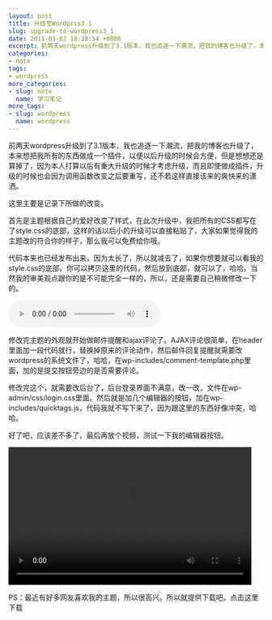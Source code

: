 ```yaml
---
layout: post
title: 升级至Wordprss3.1
slug: upgrade-to-wordpress3_1
date: 2011-03-02 18:28:54 +0800
excerpt: 前两天wordpress升级到了3.1版本，我也追逐一下潮流，把我的博客也升级了，本来想把我所有的东西做成一个插件，以便以后升级的时候会方便，但是想想还是算掉了，因为本人打算以后有重大升级的时候才考虑升级，而且即使做成插件，升级的时候也会因为调用函数改变之后要重写，还不若这样直接该来的爽快来的潇洒。
categories:
- note
tags:
- wordpress
more_categories:
- slug: note
  name: 学习笔记
more_tags:
- slug: wordpress
  name: wordpress
---
```


前两天wordpress升级到了3.1版本，我也追逐一下潮流，把我的博客也升级了，本来想把我所有的东西做成一个插件，以便以后升级的时候会方便，但是想想还是算掉了，因为本人打算以后有重大升级的时候才考虑升级，而且即使做成插件，升级的时候也会因为调用函数改变之后要重写，还不若这样直接该来的爽快来的潇洒。


这里主要是记录下所做的改变。

首先是主题根据自己的爱好改变了样式，在此次升级中，我把所有的CSS都写在了style.css的底部，这样的话以后小的升级可以直接粘贴了，大家如果觉得我的主题改的符合你的样子，那么我可以免费给你哦。

代码本来也已经发布出来，因为太长了，所以就减去了，如果你想要就可以看我的style.css的底部。你可以拷贝这里的代码，然后放到底部，就可以了，哈哈。当然我的审美观点跟你的是不可能完全一样的，所以，还是需要自己稍微修改一下的。

<audio controls="controls">
	<source src="{{ site.path.uploads }}2011/03/02/upgrade-to-wordpress3_1/CopaCabana.mp3" type="audio/mpeg" />
	Your browser does not support the audio element.
</audio>

修改完主题的外观就开始做邮件提醒和ajax评论了。AJAX评论很简单，在header里面加一段代码就行，替换掉原来的评论动作，然后邮件回复提醒就需要改wordpress的系统文件了，哈哈，在wp-includes/comment-template.php里面，加的是提交按钮旁边的是否需要评论。

修改完这个，就需要改后台了，后台登录界面不满意，改一改，文件在wp-admin/css/login.css里面。然后就是加几个编辑器的按钮，加在wp-includes/quicktags.js，代码我就不写下来了，因为跟这里的东西好像冲突，哈哈。

好了吧，应该差不多了，最后再放个视频，测试一下我的编辑器按钮。

<video width="480" height="272" controls="controls">
	<source src="{{ site.path.uploads }}2011/03/02/upgrade-to-wordpress3_1/Final-Fantasy-XIV-FF14.webm" type="video/webm" />
	<source src="{{ site.path.uploads }}2011/03/02/upgrade-to-wordpress3_1/Final-Fantasy-XIV-FF14.mp4" type="video/mp4" />
	Your browser does not support the video tag.
</video>

PS：最近有好多网友喜欢我的主题，所以很高兴。所以就提供下载吧。点击这里下载
